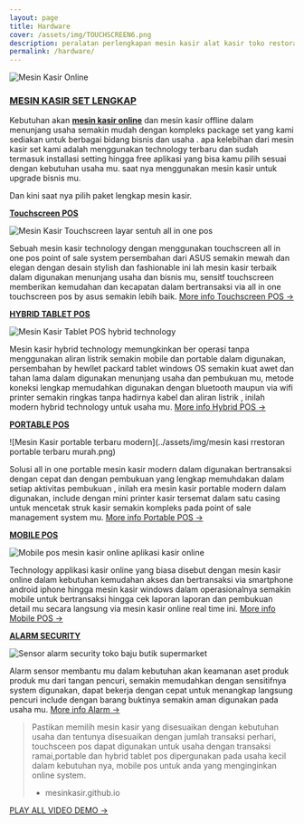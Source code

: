 ```yaml
---
layout: page
title: Hardware
cover: /assets/img/TOUCHSCREEN6.png
description: peralatan perlengkapan mesin kasir alat kasir toko restoran
permalink: /hardware/
---
```


  ![Mesin Kasir Online](../assets/img/mesinkasironline.png)

### **[MESIN KASIR SET LENGKAP](https://mesinkasir.github.io/)**

Kebutuhan akan **[mesin kasir online](/hardware)** dan mesin kasir offline dalam menunjang usaha semakin mudah dengan kompleks package set yang kami sediakan untuk berbagai bidang bisnis dan usaha . apa kelebihan dari mesin kasir set kami adalah menggunakan technology terbaru dan sudah termasuk installasi setting hingga free aplikasi yang bisa kamu pilih sesuai dengan kebutuhan usaha mu. saat nya menggunakan mesin kasir untuk upgrade bisnis mu.

Dan kini saat nya pilih paket lengkap mesin kasir.

**[Touchscreen POS](/hardware)**

  ![Mesin Kasir Touchscreen layar sentuh all in one pos](../assets/img/touchscreenpos.png)

Sebuah mesin kasir technology dengan menggunakan touchscreen all in one pos point of sale system persembahan dari ASUS semakin mewah dan elegan dengan desain stylish dan fashionable ini lah mesin kasir terbaik dalam digunakan menunjang usaha dan bisnis mu, sensitf touchscreen memberikan kemudahan dan kecapatan dalam bertransaksi via all in one touchscreen pos by asus semakin lebih baik. [More info Touchscreen POS →](/mesinkasir/2020/04/03/touchscreen.html)


**[HYBRID TABLET POS](/hardware)**

  ![Mesin Kasir Tablet POS hybrid technology](../assets/img/mesinkasironline-murah.png)

Mesin kasir hybrid technology memungkinkan ber operasi tanpa menggunakan aliran listrik semakin mobile dan portable dalam digunakan, persembahan by hewllet packard tablet windows OS semakin kuat awet dan tahan lama dalam digunakan menunjang usaha dan pembukuan mu, metode koneksi lengkap memudahkan digunakan dengan bluetooth maupun via wifi printer semakin ringkas tanpa hadirnya kabel dan aliran listrik , inilah modern hybrid technology untuk usaha mu. [More info Hybrid POS →](/mesinkasir/2020/04/03/tablet.html)


**[PORTABLE POS](/hardware)**

  ![Mesin Kasir portable terbaru modern](../assets/img/mesin kasi rrestoran portable terbaru murah.png)

Solusi all in one portable mesin kasir modern dalam digunakan bertransaksi dengan cepat dan dengan pembukuan yang lengkap memuhdakan dalam setiap aktivitas pembukuan , inilah era mesin kasir portable modern dalam digunakan, include dengan mini printer kasir tersemat dalam satu casing untuk mencetak struk kasir semakin kompleks pada point of sale management system mu. [More info Portable POS →](/mesinkasir/2020/04/03/portable.html)


**[MOBILE POS](/hardware)**

  ![Mobile pos mesin kasir online aplikasi kasir online](../assets/img/aplikasikasironline.png)

Technology applikasi kasir online yang biasa disebut dengan mesin kasir online dalam kebutuhan kemudahan akses dan bertransaksi via smartphone android iphone hingga mesin kasir windows dalam operasionalnya semakin mobile untuk bertransaksi hingga cek laporan laporan dan pembukuan detail mu secara langsung via mesin kasir online real time ini. [More info Mobile POS →](/mesinkasir/2020/04/03/mobile.html)



**[ALARM SECURITY](/hardware)**

  ![Sensor alarm security toko baju butik supermarket](../assets/img/alarm.png)

Alarm sensor membantu mu dalam kebutuhan akan keamanan aset produk produk mu dari tangan pencuri, semakin memudahkan dengan sensitifnya system digunakan, dapat bekerja dengan cepat untuk menangkap langsung pencuri include dengan barang buktinya semakin aman digunakan pada usaha mu. [More info Alarm →](/alarm/2020/04/02/alarm.html)


> Pastikan memilih mesin kasir yang disesuaikan dengan kebutuhan usaha dan tentunya disesuaikan dengan jumlah transaksi perhari, touchsceen pos dapat digunakan untuk usaha dengan transaksi ramai,portable dan hybrid tablet pos dipergunakan pada usaha kecil dalam kebutuhan nya, mobile pos untuk anda yang menginginkan online system.
> - mesinkasir.github.io




[PLAY ALL VIDEO DEMO →](https://mesinkasir.github.io/alatkasir.html)
